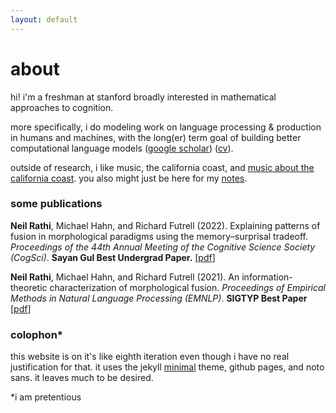 ```yaml
---
layout: default
---
```


# about

hi! i'm a freshman at stanford broadly interested in mathematical approaches to cognition.

more specifically, i do modeling work on language processing & production in humans and machines, with the long(er) term goal of building better computational language models ([google scholar](https://scholar.google.com/citations?user=9r4-IukAAAAJ&hl=en)) ([cv](./assets/vitae.pdf)).

outside of research, i like music, the california coast, and [music about the california coast](https://open.spotify.com/track/27ytYULTu6QSZBhGaOKq9i?si=8180e48578264a2a). you also might just be here for my [notes](./notes.html).

### some publications

**Neil Rathi**, Michael Hahn, and Richard Futrell (2022). Explaining patterns of fusion in morphological paradigms using the memory–surprisal tradeoff. _Proceedings of the 44th Annual Meeting of the Cognitive Science Society (CogSci)_. **Sayan Gul Best Undergrad Paper.** \[[pdf](https://escholarship.org/content/qt0v03z6xb/qt0v03z6xb.pdf)\]

**Neil Rathi**, Michael Hahn, and Richard Futrell (2021). An information-theoretic characterization of morphological fusion. _Proceedings of Empirical Methods in Natural Language Processing (EMNLP)_. **SIGTYP Best Paper** \[[pdf](https://aclanthology.org/2021.emnlp-main.793.pdf)\]

### colophon\*

this website is on it's like eighth iteration even though i have no real justification for that. it uses the jekyll [minimal](https://github.com/orderedlist/minimal) theme, github pages, and noto sans. it leaves much to be desired.

\*i am pretentious
